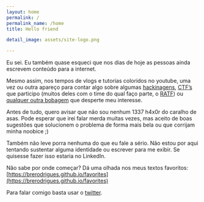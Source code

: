 ```yaml
---
layout: home
permalink: /
permalink_name: /home
title: Hello friend

detail_image: assets/site-logo.png

---
```

Eu sei. Eu também quase esqueci que nos dias de hoje as pessoas ainda escrevem conteúdo para a internet.

Mesmo assim, nos tempos de vlogs e tutorias coloridos no youtube, uma vez ou outra apareço para contar algo sobre algumas [hackinagens](https://brerodrigues.github.io/hacking/), [CTF’s](https://brerodrigues.github.io/ctfs) que participo (muitos deles com o time do qual faço parte, o [RATF](https://ctf-br.org/wiki/ratf/)) ou [qualquer outra bobagem](https://brerodrigues.github.io/rant) que desperte meu interesse.

Antes de tudo, quero avisar que não sou nenhum 1337 h4x0r do caralho de asas. Pode esperar que irei falar merda muitas vezes, mas aceito de boas sugestões que solucionem o problema de forma mais bela ou que corrijam minha noobice ;)

Também não leve porra nenhuma do que eu fale a sério. Não estou por aqui tentando sustentar alguma identidade ou escrever para me exibir. Se quisesse fazer isso estaria no LinkedIn.

Não sabe por onde começar? Dá uma olhada nos meus textos favoritos: [https://brerodrigues.github.io/favorites](https://brerodrigues.github.io/favorites)

Para falar comigo basta usar o [twitter](https://twitter.com/obrerodrigues).
